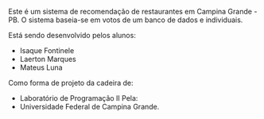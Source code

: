 Este é um sistema de recomendação de restaurantes em Campina Grande - PB.
O sistema baseia-se em votos de um banco de dados e individuais.

Está sendo desenvolvido pelos alunos:
- Isaque Fontinele
- Laerton Marques
- Mateus Luna

Como forma de projeto da cadeira de:
- Laboratório de Programação II
Pela:
- Universidade Federal de Campina Grande.